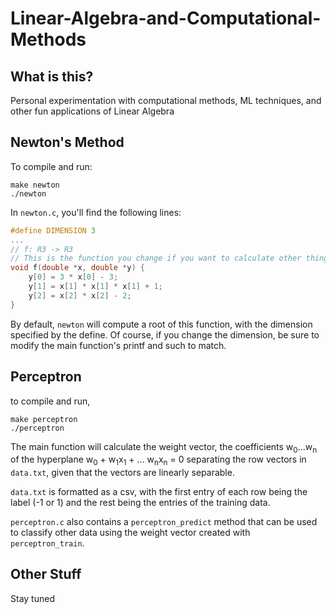 # Linear-Algebra-and-Computational-Methods

## What is this?

Personal experimentation with computational methods, ML techniques, and other fun applications of Linear Algebra

## Newton's Method

To compile and run:

```
make newton
./newton
```

In `newton.c`, you'll find the following lines:
```C
#define DIMENSION 3
...
// f: R3 -> R3
// This is the function you change if you want to calculate other things
void f(double *x, double *y) {
    y[0] = 3 * x[0] - 3;
    y[1] = x[1] * x[1] * x[1] + 1;
    y[2] = x[2] * x[2] - 2;
}
```

By default, `newton` will compute a root of this function, with the dimension specified by the define. Of course, if you change the dimension, be sure to modify the main function's printf and such to match.

## Perceptron

to compile and run,

```
make perceptron
./perceptron
```

The main function will calculate the weight vector, the coefficients w<sub>0</sub>...w<sub>n</sub> of the hyperplane w<sub>0</sub> + w<sub>1</sub>x<sub>1</sub> + ... w<sub>n</sub>x<sub>n</sub> = 0 separating the row vectors in `data.txt`, given that the vectors are linearly separable. 

`data.txt` is formatted as a csv, with the first entry of each row being the label (-1 or 1) and the rest being the 
entries of the training data. 

`perceptron.c` also contains a `perceptron_predict` method that can be used to classify other data using the weight vector created with `perceptron_train`.

## Other Stuff

Stay tuned
